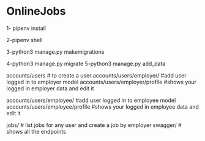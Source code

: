 # OnlineJobs
1- pipenv install

2-pipenv shell

3-python3 manage.py makemigrations

4-python3 manage.py migrate
5-python3 manage.py add_data

accounts/users        # to create a user
accounts/users/employer/     #add user logged in to employer model
accounts/users/employer/profile     #shows your logged in employer data and edit it

accounts/users/employee/    #add user logged in to employee model
accounts/users/employee/profile   #shows your logged in employee data and edit it


jobs/              # list jobs for any user and create a job by employer
swagger/   # shows all the endpoints
